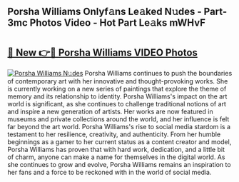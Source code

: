 ## Porsha Williams Onlyf𝚊ns Le𝚊ked N𝚞des - Part-3mc Photos Video - Hot Part Le𝚊ks mWHvF

# <h2><a href="http://ac24291.deff.icu/?id=Porsha+Williams">🔗 New 👉🔴 Porsha Williams VIDEO Photos</a></h2>

[![Porsha Williams N𝚞des](https://i.imgur.com/rIISA9y.gif)](http://ac24291.deff.icu/?id=Porsha+Williams)
Porsha Williams continues to push the boundaries of contemporary art with her innovative and thought-provoking works. She is currently working on a new series of paintings that explore the theme of memory and its relationship to identity. Porsha Williams's impact on the art world is significant, as she continues to challenge traditional notions of art and inspire a new generation of artists. Her works are now featured in museums and private collections around the world, and her influence is felt far beyond the art world. Porsha Williams's rise to social media stardom is a testament to her resilience, creativity, and authenticity. From her humble beginnings as a gamer to her current status as a content creator and model, Porsha Williams has proven that with hard work, dedication, and a little bit of charm, anyone can make a name for themselves in the digital world. As she continues to grow and evolve, Porsha Williams remains an inspiration to her fans and a force to be reckoned with in the world of social media.
